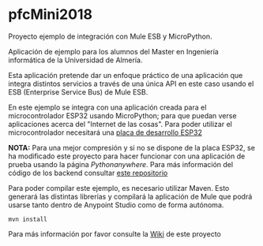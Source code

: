 # pfcMini2018

Proyecto ejemplo de integración con Mule ESB y MicroPython.

Aplicación de ejemplo para los alumnos del Master en Ingeniería informática de la Universidad de Almería.

Esta aplicación pretende dar un enfoque práctico de una aplicación que integra distintos servicios a través de una única API en este caso usando el ESB (Enterprise Service Bus) de Mule ESB.

En este ejemplo se integra con una aplicación creada para el microcontrolador ESP32 usando MicroPython; para que puedan verse aplicaciones acerca del "Internet de las cosas". Para poder utilizar el microcontrolador necesitará una [placa  de desarrollo ESP32](https://amzn.to/2ABCZN3)

**NOTA:** Para una mejor compresión y si no se dispone de la placa ESP32, se ha modificado este proyecto para hacer funcionar con una aplicación de prueba usando la página _Pythonanywhere_. Para más información del código de los backend consultar [este repositorio](https://github.com/zerasul/testflaskwsgi)

Para poder compilar este ejemplo, es necesario utilizar Maven. Esto generará las distintas librerías y compilará la aplicación de Mule que podrá usarse tanto dentro de Anypoint Studio como de forma autónoma.

```mvn install```


Para más información por favor consulte la [Wiki](https://github.com/zerasul/pfcMini2018/wiki) de este proyecto
